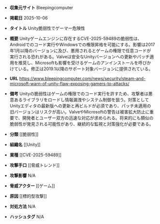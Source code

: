 - **収集元サイト**
Bleepingcomputer

- **掲載日**
2025-10-06

- **タイトル**
Unity脆弱性でゲーマー危険性

- **概要**
Unityゲームエンジンに存在するCVE-2025-59489の脆弱性は、Androidでのコード実行やWindowsでの権限昇格を可能にする。影響は2017年1月以降のバージョンに及び、悪用されるとゲームの権限で任意コードが実行される恐れがある。Valveは安全なUnityバージョンへの更新やパッチ適用を推奨し、Microsoftも影響を受けるゲームのアンインストールを呼びかけている。修正は2019.1以降のサポート対象バージョンに提供されている。

- **URL**
https://www.bleepingcomputer.com/news/security/steam-and-microsoft-warn-of-unity-flaw-exposing-gamers-to-attacks/

- **備考**
Unityの脆弱性はゲームの権限でのコード実行を許すため、攻撃者は悪意あるライブラリをロードし情報漏洩やシステム制御を狙う。対策としてUnityエディタの最新版への更新と再ビルドが必須であり、パッチ未適用の旧バージョンはリスクが高い。ValveやMicrosoftの警告は被害拡大防止に重要で、開発者とユーザー双方の迅速な対応が求められる。将来的にも類似の脆弱性が発見される可能性があり、継続的な監視と対策強化が必要である。

- **分類**
[[脆弱性]]

- **組織名**
[[Unity]]

- **業種**
[[CVE-2025-59489]]

- **攻撃手口**
[[脅威トレンド]]

- **攻撃影響**
N/A

- **脅威アクター**
[[ゲーム]]

- **原因**
[[標的型攻撃]]

- **対処方法**
N/A

- **ハッシュタグ**
N/A
